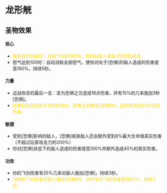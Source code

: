 # 龙形觥

## 圣物效果

#### **核心**

- <font color="#ffd700">施放收剑技能时：在接下来的5秒内，视所有敌人都处于[恐惧]状态</font>
- 怒气达到100时：自动消耗全部怒气，使你对处于[恐惧]的敌人造成的伤害提高160%，持续5秒。

#### **力量**

- 近战攻击的最后一击：变为恐惧之刃造成18点伤害，并有15%的几率施加3秒[恐惧]。
- <font color="#ffd700">如果目标已经处于[恐惧]状态，恐惧之刃触发[恐惧]时，会额外造成43点真实伤害。</font>

#### **敏捷**

- 受到[恐惧]影响的敌人，[恐惧]结束敌人还会额外受到8%最大生命值真实伤害（不超过玩家攻击力的200%）
- 你对[恐惧]状态下的敌人造成的伤害提高100%并额外造成40%的真实伤害。

#### **功效**

- 你的飞剑伤害有25%几率对敌人施加[恐惧]，持续3秒。
- <font color="#ffd700">当你的飞剑伤害对敌人施加[恐惧]时，你所有的飞剑伤害提高60%，持续3秒。</font>

